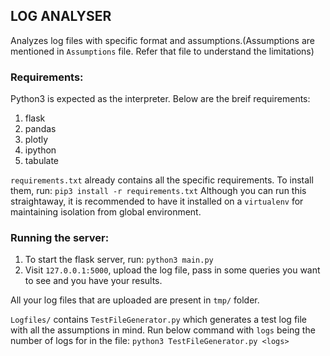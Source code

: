 ## LOG ANALYSER

Analyzes log files with specific format and assumptions.(Assumptions are mentioned in `Assumptions` file. Refer that file to understand the limitations)

### Requirements:

Python3 is expected as the interpreter. Below are the breif requirements:

1. flask
2. pandas
3. plotly
4. ipython
5. tabulate

`requirements.txt` already contains all the specific requirements. To install them, run:
`pip3 install -r requirements.txt`
Although you can run this straightaway, it is recommended to have it installed on a `virtualenv` for maintaining isolation from global environment.

### Running the server:

1. To start the flask server, run:
   `python3 main.py`
2. Visit `127.0.0.1:5000`, upload the log file, pass in some queries you want to see and you have your results.

All your log files that are uploaded are present in `tmp/` folder.

`Logfiles/` contains `TestFileGenerator.py` which generates a test log file with all the assumptions in mind.
Run below command with `logs` being the number of logs for in the file:
`python3 TestFileGenerator.py <logs>`
